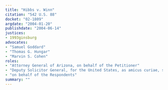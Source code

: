 ```yaml
---
title: "Hibbs v. Winn"
citation: "542 U.S. 88"
docket: "02-1809"
argdate: "2004-01-20"
publishdate: "2004-06-14"
justices:
- 1993ginsburg
advocates:
- "Samuel Goddard"
- "Thomas G. Hungar"
- "Marvin S. Cohen"
roles:
- "Attorney General of Arizona, on behalf of the Petitioner"
- "Deputy Solicitor General, for the United States, as amicus curiae, supporting the Petitioner"
- "on behalf of the Respondents"
summary: ""
---
```


